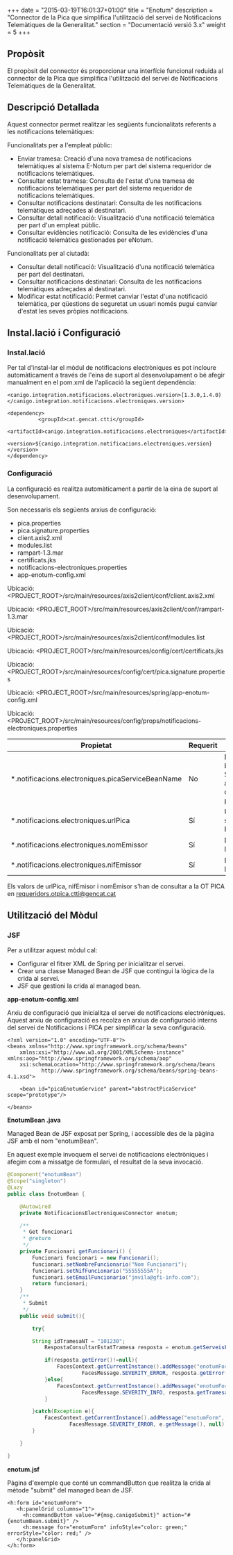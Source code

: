 +++
date        = "2015-03-19T16:01:37+01:00"
title       = "Enotum"
description = "Connector de la Pica que simplifica l'utilització del servei de Notificacions Telemàtiques de la Generalitat."
section     = "Documentació versió 3.x"
weight      = 5
+++

## Propòsit

El propòsit del connector és proporcionar una interfície funcional reduida al connector de la Pica que simplifica l'utilització del servei de Notificacions Telemàtiques de la Generalitat.

## Descripció Detallada

Aquest connector permet realitzar les següents funcionalitats referents a les notificacions telemàtiques:

Funcionalitats per a l'empleat públic:

* Enviar tramesa: Creació d'una nova tramesa de notificacions telemàtiques al sistema E-Notum per part del sistema requeridor de notificacions telemàtiques.
* Consultar estat tramesa: Consulta de l'estat d'una tramesa de notificacions telemàtiques per part del sistema requeridor de notificacions telemàtiques.
* Consultar notificacions destinatari: Consulta de les notificacions telemàtiques adreçades al destinatari.
* Consultar detall notificació: Visualització d'una notificació telemàtica per part d'un empleat públic.
* Consultar evidències notificació: Consulta de les evidències d'una notificació telemàtica gestionades per eNotum.

Funcionalitats per al ciutadà:

* Consultar detall notificació: Visualització d'una notificació telemàtica per part del destinatari.
* Consultar notificacions destinatari: Consulta de les notificacions telemàtiques adreçades al destinatari.
* Modificar estat notificació: Permet canviar l'estat d'una notificació telemàtica, per qüestions de seguretat un usuari només pugui canviar d'estat les seves pròpies notificacions.

## Instal.lació i Configuració

### Instal.lació

Per tal d'instal-lar el mòdul de notificacions electròniques es pot incloure automàticament a través de l'eina de suport al desenvolupament o bé afegir manualment en el pom.xml de l'aplicació la següent dependència:

```
<canigo.integration.notificacions.electroniques.version>[1.3.0,1.4.0)</canigo.integration.notificacions.electroniques.version>

<dependency>
          <groupId>cat.gencat.ctti</groupId>
          <artifactId>canigo.integration.notificacions.electroniques</artifactId>
          <version>${canigo.integration.notificacions.electroniques.version}</version>
</dependency>
```

### Configuració

La configuració es realitza automàticament a partir de la eina de suport al desenvolupament.

Son necessaris els següents arxius de configuració:

* pica.properties
* pica.signature.properties
* client.axis2.xml
* modules.list
* rampart-1.3.mar
* certificats.jks
* notificacions-electroniques.properties
* app-enotum-config.xml

Ubicació: <PROJECT_ROOT>/src/main/resources/axis2client/conf/client.axis2.xml

Ubicació: <PROJECT_ROOT>/src/main/resources/axis2client/conf/rampart-1.3.mar

Ubicació: <PROJECT_ROOT>/src/main/resources/axis2client/conf/modules.list

Ubicació: <PROJECT_ROOT>/src/main/resources/config/cert/certificats.jks

Ubicació: <PROJECT_ROOT>/src/main/resources/config/cert/pica.signature.properties

Ubicació: <PROJECT_ROOT>/src/main/resources/spring/app-enotum-config.xml

Ubicació: <PROJECT_ROOT>/src/main/resources/config/props/notificacions-electroniques.properties

Propietat                                         | Requerit | Descripció
------------------------------------------------- | -------- | ----------
*.notificacions.electroniques.picaServiceBeanName | No       | Nom del bean de Spring per a PICA. Per defecte: picaService
*.notificacions.electroniques.urlPica             | Sí       | URL del servei de la PICA
*.notificacions.electroniques.nomEmissor		  | Sí		 | Nom de l'emissor
*.notificacions.electroniques.nifEmissor		  | Sí	     | Nif de l'emissor

Els valors de urlPica, nifEmisor i nomEmisor s'han de consultar a la OT PICA en requeridors.otpica.ctti@gencat.cat

## Utilització del Mòdul

### JSF

Per a utilitzar aquest mòdul cal:

* Configurar el fitxer XML de Spring per inicialitzar el servei.
* Crear una classe Managed Bean de JSF que contingui la lògica de la crida al servei.
* JSF que gestioni la crida al managed bean.

**app-enotum-config.xml**

Arxiu de configuració que inicialitza el servei de notificacions electròniques. Aquest arxiu de configuració es recolza en arxius de configuració interns del servei de Notificacions i PICA per simplificar la seva configuració.

```
<?xml version="1.0" encoding="UTF-8"?>
<beans xmlns="http://www.springframework.org/schema/beans"
    xmlns:xsi="http://www.w3.org/2001/XMLSchema-instance" xmlns:aop="http://www.springframework.org/schema/aop"
    xsi:schemaLocation="http://www.springframework.org/schema/beans
           http://www.springframework.org/schema/beans/spring-beans-4.1.xsd">

    <bean id="picaEnotumService" parent="abstractPicaService" scope="prototype"/>

</beans>
```

**EnotumBean .java**

Managed Bean de JSF exposat per Spring, i accessible des de la pàgina JSF amb el nom "enotumBean".

En aquest exemple invoquem el servei de notificacions electròniques i afegim com a missatge de formulari, el resultat
de la seva invocació.

```java
@Component("enotumBean")
@Scope("singleton")
@Lazy
public class EnotumBean {

    @Autowired
    private NotificacionsElectroniquesConnector enotum;

    /**
     * Get funcionari
     * @return
     */
    private Funcionari getFuncionari() {
        Funcionari funcionari = new Funcionari();
        funcionari.setNombreFuncionario("Nom Funcionari");
        funcionari.setNifFuncionario("55555555A");
        funcionari.setEmailFuncionario("jmvila@gfi-info.com");
        return funcionari;
    }
    /**
     * Submit
     */
    public void submit(){

        try{

        String idTramesaNT = "101230";
            RespostaConsultarEstatTramesa resposta = enotum.getServeisEmpleatPublic(getFuncionari()).consultarEstatTramesa(idTramesaNT);

            if(resposta.getError()!=null){
                FacesContext.getCurrentInstance().addMessage("enotumForm", new FacesMessage(
                        FacesMessage.SEVERITY_ERROR, resposta.getError().getDescripcio(), null));
            }else{
                FacesContext.getCurrentInstance().addMessage("enotumForm", new FacesMessage(
                        FacesMessage.SEVERITY_INFO, resposta.getTramesa().getEstatTramesa(), null));
            }

        }catch(Exception e){
            FacesContext.getCurrentInstance().addMessage("enotumForm", new FacesMessage(
                    FacesMessage.SEVERITY_ERROR, e.getMessage(), null));
        }

    }

}
```

**enotum.jsf**

Pàgina d'exemple que conté un commandButton que realitza la crida al mètode "submit" del managed bean de JSF.

```
<h:form id="enotumForm">
   <h:panelGrid columns="1">
     <h:commandButton value="#{msg.canigoSubmit}" action="#{enotumBean.submit}" />
     <h:message for="enotumForm" infoStyle="color: green;" errorStyle="color: red;" />
   </h:panelGrid>
</h:form>
```
